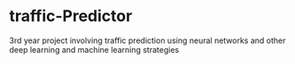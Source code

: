 # traffic-Predictor
3rd year project involving traffic prediction using neural networks and other deep learning and machine learning strategies
